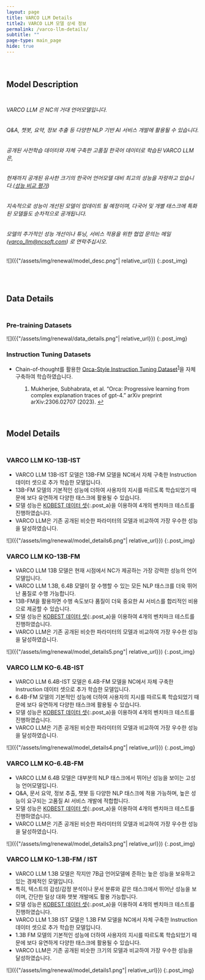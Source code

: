 ```yaml
---
layout: page
title: VARCO LLM Details
title2: VARCO LLM 모델 상세 정보
permalink: /varco-llm-details/
subtitle: ""
page-type: main_page
hide: true
---
```


<style>
  .title-padder {
    padding-bottom: 0 !important;
  }
  h1 {
    padding-bottom: 2rem;
    margin: 0;
  }
  h1.main_page {
    padding: 0 !important;
  }
  h2#model-description {
    padding-top: 3.125rem;
  }
  h2#data-details {
    margin-top: 1.875rem;
  }
  h4.subtitle {
    display: none;
  }
  h2 {
    padding-top: 3rem;
    padding-bottom: 1.5rem;
    margin: 0;
    scroll-margin-top: 6rem;
  }
  h3 {
    scroll-margin-top: 6rem;
  }
  .post_img {
    margin-bottom: 0;
  }
  .post_img img {
    padding: 0 0 5rem 0;
    margin-top: 1.875rem;
    /* max-width: 77.875rem; */
  }
  a.post_a {
    color: var(--gray600) !important;
    text-decoration: underline !important;
  }
  a.post_a:hover {
    color: var(--blue) !important;
    text-decoration: underline !important;
  }
  .llm_detail_ul {
    margin-bottom: 0;
    color: var(--gray700) !important;
  }
  .llm_detail_ol {
    margin-left: 2.5rem;
    color: var(--gray700) !important;
  }
</style>
<script>
  window.onload = function() {
    window.scrollTo(0, window.scrollY);
  }
</script>


## Model Description

<h6>VARCO LLM 은 NC의 거대 언어모델입니다.</h6>
<h6>Q&A, 챗봇, 요약, 정보 추출 등 다양한 NLP 기반 AI 서비스 개발에 활용될 수 있습니다.</h6>
<h6>공개된 사전학습 데이터와 자체 구축한 고품질 한국어 데이터로 학습된 VARCO LLM은,</h6>
<h6>현재까지 공개된 유사한 크기의 한국어 언어모델 대비 최고의 성능을 자랑하고 있습니다.(<a class="post_a" href="https://ncsoft.github.io/ncresearch/varco-llm-details/#model-details">성능 비교 평가</a>)</h6>
<h6>지속적으로 성능이 개선된 모델이 업데이트 될 예정이며, 다국어 및 개별 태스크에 특화된 모델들도 순차적으로 공개됩니다.</h6>
<h6>모델의 추가적인 성능 개선이나 튜닝, 서비스 적용을 위한 협업 문의는 메일(<a class="post_a" href="mailto:varco_llm@ncsoft.com">varco_llm@ncsoft.com</a>) 로 연락주십시오.</h6>

![]({{"/assets/img/renewal/model_desc.png"| relative_url}})
{:.post_img}

## Data Details

### Pre-training Datasets

![]({{"/assets/img/renewal/data_details.png"| relative_url}})
{:.post_img}

### Instruction Tuning Datasets

<ul class="llm_detail_ul">
  <li>Chain-of-thought를 활용한 <a href="https://arxiv.org/abs/2306.02707" class="post_a">Orca-Style Instruction Tuning Dataset</a><sup id="fnref:1" role="doc-noteref"><a href="#fn:1" class="footnote" rel="footnote">1</a></sup>을 자체 구축하여 학습하였습니다.</li>
</ul>
<ol class="llm_detail_ol">
  <li id="fn:1" role="doc-endnote">
    <p>Mukherjee, Subhabrata, et al. “Orca: Progressive learning from complex explanation traces of gpt-4.” arXiv preprint arXiv:2306.02707 (2023).&nbsp;<a href="#fnref:1" class="reversefootnote" role="doc-backlink">↩</a></p>
  </li>
</ol>

## Model Details


### VARCO LLM KO-13B-IST

- VARCO LLM 13B-IST 모델은 13B-FM 모델을 NC에서 자체 구축한 Instruction 데이터 셋으로 추가 학습한 모델입니다.  
- 13B-FM 모델의 기본적인 성능에 더하여 사용자의 지시를 따르도록 학습되었기 때문에 보다 유연하게 다양한 태스크에 활용될 수 있습니다.  
- 모델 성능은 [KOBEST 데이터 셋](https://huggingface.co/datasets/skt/kobest_v1){:.post_a}을 이용하여 4개의 벤치마크 테스트를 진행하였습니다.  
- VARCO LLM은 기존 공개된 비슷한 파라미터의 모델과 비교하여 가장 우수한 성능을 달성하였습니다.

![]({{"/assets/img/renewal/model_details6.png"| relative_url}})
{:.post_img}

### VARCO LLM KO-13B-FM

- VARCO LLM 13B 모델은 현재 시점에서 NC가 제공하는 가장 강력한 성능의 언어모델입니다.  
- VARCO LLM 1.3B, 6.4B 모델이 잘 수행할 수 있는 모든 NLP 태스크를 더욱 뛰어난 품질로 수행 가능합니다.  
- 13B-FM을 활용하면 수행 속도보다 품질이 더욱 중요한 AI 서비스를 합리적인 비용으로 제공할 수 있습니다.  
- 모델 성능은 [KOBEST 데이터 셋](https://huggingface.co/datasets/skt/kobest_v1){:.post_a}을 이용하여 4개의 벤치마크 테스트를 진행하였습니다.  
- VARCO LLM은 기존 공개된 비슷한 파라미터의 모델과 비교하여 가장 우수한 성능을 달성하였습니다.

![]({{"/assets/img/renewal/model_details5.png"| relative_url}})
{:.post_img}

### VARCO LLM KO-6.4B-IST

- VARCO LLM 6.4B-IST 모델은 6.4B-FM 모델을 NC에서 자체 구축한 Instruction 데이터 셋으로 추가 학습한 모델입니다.  
- 6.4B-FM 모델의 기본적인 성능에 더하여 사용자의 지시를 따르도록 학습되었기 때문에 보다 유연하게 다양한 태스크에 활용될 수 있습니다.  
- 모델 성능은 [KOBEST 데이터 셋](https://huggingface.co/datasets/skt/kobest_v1){:.post_a}을 이용하여 4개의 벤치마크 테스트를 진행하였습니다.  
- VARCO LLM은 기존 공개된 비슷한 파라미터의 모델과 비교하여 가장 우수한 성능을 달성하였습니다.

![]({{"/assets/img/renewal/model_details4.png"| relative_url}})
{:.post_img}

### VARCO LLM KO-6.4B-FM

- VARCO LLM 6.4B 모델은 대부분의 NLP 태스크에서 뛰어난 성능을 보이는 고성능 언어모델입니다.  
- Q&A, 문서 요약, 정보 추출, 챗봇 등 다양한 NLP 태스크에 적용 가능하며, 높은 성능이 요구되는 고품질 AI 서비스 개발에 적합합니다.  
- 모델 성능은 [KOBEST 데이터 셋](https://huggingface.co/datasets/skt/kobest_v1){:.post_a}을 이용하여 4개의 벤치마크 테스트를 진행하였습니다.  
- VARCO LLM은 기존 공개된 비슷한 파라미터의 모델과 비교하여 가장 우수한 성능을 달성하였습니다.

![]({{"/assets/img/renewal/model_details3.png"| relative_url}})
{:.post_img}

### VARCO LLM KO-1.3B-FM / IST

- VARCO LLM 1.3B 모델은 작지만 7B급 언어모델에 준하는 높은 성능을 보유하고 있는 경제적인 모델입니다.
- 특히, 텍스트의 감성/감정 분석이나 문서 분류와 같은 태스크에서 뛰어난 성능을 보이며, 간단한 일상 대화 챗봇 개발에도 활용 가능합니다.
- 모델 성능은 [KOBEST 데이터 셋](https://huggingface.co/datasets/skt/kobest_v1){:.post_a}을 이용하여 4개의 벤치마크 테스트를 진행하였습니다. 
- VARCO LLM 1.3B IST 모델은 1.3B FM 모델을 NC에서 자체 구축한 Instruction 데이터 셋으로 추가 학습한 모델입니다.
- 1.3B FM 모델의 기본적인 성능에 더하여 사용자의 지시를 따르도록 학습되었기 때문에 보다 유연하게 다양한 태스크에 활용될 수 있습니다.
- VARCO LLM은 기존 공개된 비슷한 크기의 모델과 비교하여 가장 우수한 성능을 달성하였습니다.

![]({{"/assets/img/renewal/model_details1.png"| relative_url}})
{:.post_img}

